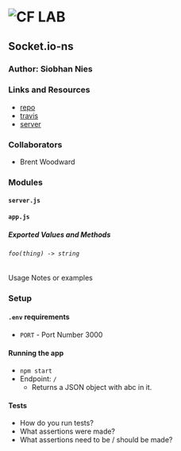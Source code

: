 ![CF](http://i.imgur.com/7v5ASc8.png) LAB
=================================================

## Socket.io-ns

### Author: Siobhan Nies

### Links and Resources
* [repo](https://github.com/niesssiobhan/09-socket.io-ns)
* [travis](https://travis-ci.com/niesssiobhan/09-socket.io-ns)
* [server](https://git.heroku.com/niess-09-lab.git)

### Collaborators 
* Brent Woodward

### Modules
#### `server.js`
#### `app.js`
##### Exported Values and Methods

###### `foo(thing) -> string`
Usage Notes or examples

### Setup
#### `.env` requirements
* `PORT` - Port Number 3000

#### Running the app
* `npm start`
* Endpoint: `/`
  * Returns a JSON object with abc in it.

#### Tests
* How do you run tests?
* What assertions were made?
* What assertions need to be / should be made?